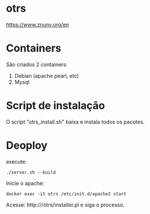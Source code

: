 # otrs
https://www.znuny.org/en

# Containers
São criados 2 containers:

1. Debian (apache pearl, etc)
2. Mysql

# Script de instalação
O script "otrs_install.sh" baixa e instala todos os pacotes.

# Deoploy
execute:
```
./server.sh --build
```
Inicie o apache: 
```
docker exec -it otrs /etc/init.d/apache2 start
```
Acesse: http://<FQDN>/otrs/installer.pl e siga o processo.
